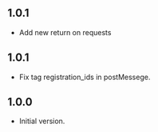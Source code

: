 ## 1.0.1

- Add new return on requests
## 1.0.1

- Fix tag registration_ids in postMessege.
## 1.0.0

- Initial version.
